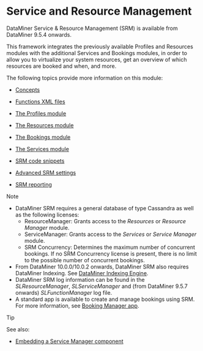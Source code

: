 # Service and Resource Management

DataMiner Service & Resource Management (SRM) is available from DataMiner 9.5.4 onwards.

This framework integrates the previously available Profiles and Resources modules with the additional Services and Bookings modules, in order to allow you to virtualize your system resources, get an overview of which resources are booked and when, and more.

The following topics provide more information on this module:

- [Concepts](Concepts1.md#concepts)

- [Functions XML files](Functions_XML_files.md)

- [The Profiles module](The_Profiles_module.md)

- [The Resources module](The_Resources_module.md)

- [The Bookings module](The_Bookings_module.md)

- [The Services module](The_Services_module.md)

- [SRM code snippets](SRM_code_snippets.md)

- [Advanced SRM settings](Advanced_SRM_settings.md)

- [SRM reporting](SRM_reporting.md)

> [!NOTE]
> -  DataMiner SRM requires a general database of type Cassandra as well as the following licenses:
>     - ResourceManager: Grants access to the *Resources* or *Resource Manager* module.
>     - ServiceManager: Grants access to the *Services* or *Service Manager* module.
>     - SRM Concurrency: Determines the maximum number of concurrent bookings. If no SRM Concurrency license is present, there is no limit to the possible number of concurrent bookings.
> -  From DataMiner 10.0.0/10.0.2 onwards, DataMiner SRM also requires DataMiner Indexing. See [DataMiner Indexing Engine](../../part_3/databases/DataMiner_Indexing_Engine.md).
> -  DataMiner SRM log information can be found in the *SLResourceManager*, *SLServiceManager* and (from DataMiner 9.5.7 onwards) *SLFunctionManager* log file.
> -  A standard app is available to create and manage bookings using SRM. For more information, see [Booking Manager app](../../part_5/SolSRM/SolSRM.md#booking-manager-app).

> [!TIP]
> See also:
> -  [Embedding a Service Manager component](../../part_2/visio/Embedding_a_Service_Manager_component.md)
>
